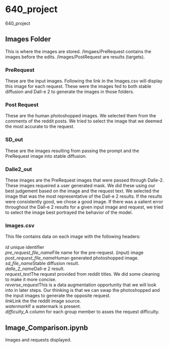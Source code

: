 # 640_project
640_project

<h2>Images Folder</h2>
This is where the images are stored.  /Imgaes/PreRequest contains the images before the edits.  /Images/PostRequest are results (targets).
<h3>PreRequest</h3>
    These are the input images.  Following the link in the Images.csv will display this image for each request. These were the images fed to both stable diffusion and Dall-e 2 to generate the images in those folders.
<h3>Post Request</h3>
    These are the human photoshopped images.  We selected them from the comments of the reddit posts.  We tried to select the image that we deemed the most accurate to the request. 
<h3>SD_out</h3>
    These are the images resulting from passing the prompt and the PreRequest image into stable diffusion.
<h3>Dalle2_out</h3>
    These images are the PreRequest images that were passed through Dalle-2.  These images requeired a user generated mask.  We did these using our best judgement based on the image and the request text.  We selected the image that was the most representative of the Dall-e 2 results. If the results were consistently good, we chose a good image.  If there was a salient error throughout the Dall-e 2 results for a given input image and request, we tried to select the image best portrayed the behavior of the model.
<h3>Images.csv</h3>
    This file contains data on each image with the following headers:</br></br>
<i>id</i> unique identifier</br>
<i>pre_request_file_name</i>File name for the pre-request. (input) image</br>
<i>post_request_file_name</i>Human generated photoshopped image.</br>
<i>sd_file_name</i>Stable diffusion result.</br>
<i>dalle_2_name</i>Dall-e 2 result.</br>
<i>request_text</i>The request provided from reddit titles.  We did some cleaning to make it more concise.</br>
<i>reverse_request</i>This is a data augmentation opportunity that we will look into in later steps.  Our thinking is that we can swap the photoshopped and the input images to generate the opposite request.</br>
<i>link</i>Link the the reddit image source.</br>
<i>watermark</i>If a watermark is present.</br>
<i>difficulty_</i>A column for each group member to asses the request difficulty.</br>

<h2>Image_Comparison.ipynb</h2>
Images and requests displayed.
